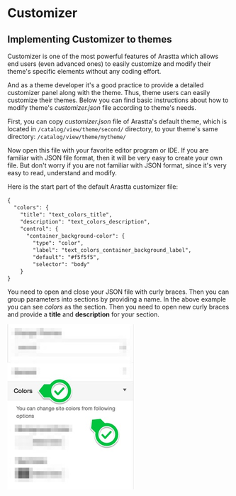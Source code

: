 Customizer
==========

Implementing Customizer to themes
---------------------------------

Customizer is one of the most powerful features of Arastta which allows end users (even advanced ones) to easily customize and modify their theme's specific elements without any coding effort.

And as a theme developer it's a good practice to provide a detailed customizer panel along with the theme. Thus, theme users can easily customize their themes. Below you can find basic instructions about how to modify theme's *customizer.json* file according to theme's needs.

First, you can copy *customizer.json* file of Arastta's default theme, which is located in `/catalog/view/theme/second/` directory, to your theme's same directory: `/catalog/view/theme/mytheme/`

Now open this file with your favorite editor program or IDE. If you are familiar with JSON file format, then it will be very easy to create your own file. But don't worry if you are not familiar with JSON format, since it's very easy to read, understand and modify.

Here is the start part of the default Arastta customizer file:
```
{
  "colors": {
    "title": "text_colors_title",
    "description": "text_colors_description",
    "control": {
      "container_background-color": {
        "type": "color",
        "label": "text_colors_container_background_label",
        "default": "#f5f5f5",
        "selector": "body"
    }
}    
```

You need to open and close your JSON file with curly braces. Then you can group parameters into sections by providing a name. In the above example you can see *colors* as the section. Then you need to open new curly braces and provide a **title** and **description** for your section.

![Customizer Parameters Section](_images/customizer_section.jpg)
